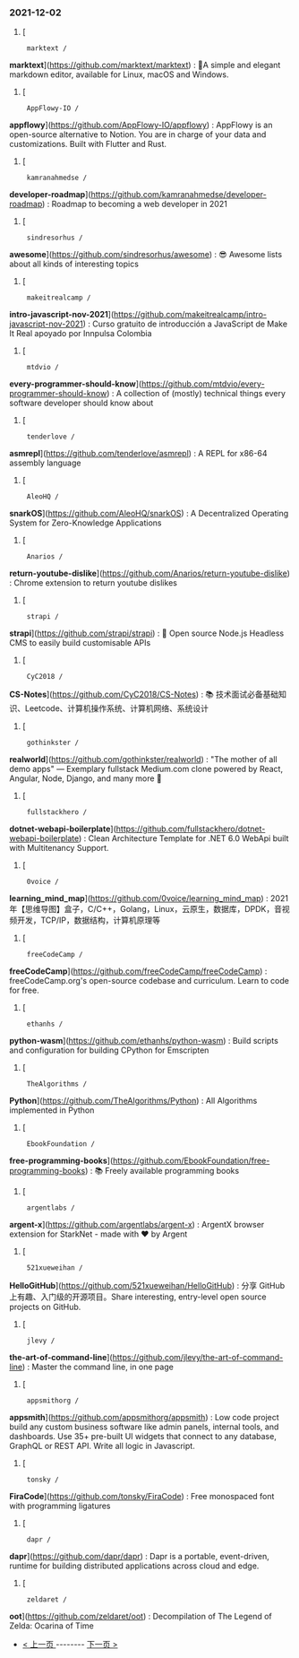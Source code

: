 ### 2021-12-02 
1. [
    

        marktext /
**marktext**](https://github.com/marktext/marktext) : 📝A simple and elegant markdown editor, available for Linux, macOS and Windows.
1. [
    

        AppFlowy-IO /
**appflowy**](https://github.com/AppFlowy-IO/appflowy) : AppFlowy is an open-source alternative to Notion. You are in charge of your data and customizations. Built with Flutter and Rust.
1. [
    

        kamranahmedse /
**developer-roadmap**](https://github.com/kamranahmedse/developer-roadmap) : Roadmap to becoming a web developer in 2021
1. [
    

        sindresorhus /
**awesome**](https://github.com/sindresorhus/awesome) : 😎 Awesome lists about all kinds of interesting topics
1. [
    

        makeitrealcamp /
**intro-javascript-nov-2021**](https://github.com/makeitrealcamp/intro-javascript-nov-2021) : Curso gratuito de introducción a JavaScript de Make It Real apoyado por Innpulsa Colombia
1. [
    

        mtdvio /
**every-programmer-should-know**](https://github.com/mtdvio/every-programmer-should-know) : A collection of (mostly) technical things every software developer should know about
1. [
    

        tenderlove /
**asmrepl**](https://github.com/tenderlove/asmrepl) : A REPL for x86-64 assembly language
1. [
    

        AleoHQ /
**snarkOS**](https://github.com/AleoHQ/snarkOS) : A Decentralized Operating System for Zero-Knowledge Applications
1. [
    

        Anarios /
**return-youtube-dislike**](https://github.com/Anarios/return-youtube-dislike) : Chrome extension to return youtube dislikes
1. [
    

        strapi /
**strapi**](https://github.com/strapi/strapi) : 🚀 Open source Node.js Headless CMS to easily build customisable APIs
1. [
    

        CyC2018 /
**CS-Notes**](https://github.com/CyC2018/CS-Notes) : 📚 技术面试必备基础知识、Leetcode、计算机操作系统、计算机网络、系统设计
1. [
    

        gothinkster /
**realworld**](https://github.com/gothinkster/realworld) : "The mother of all demo apps" — Exemplary fullstack Medium.com clone powered by React, Angular, Node, Django, and many more 🏅
1. [
    

        fullstackhero /
**dotnet-webapi-boilerplate**](https://github.com/fullstackhero/dotnet-webapi-boilerplate) : Clean Architecture Template for .NET 6.0 WebApi built with Multitenancy Support.
1. [
    

        0voice /
**learning_mind_map**](https://github.com/0voice/learning_mind_map) : 2021年【思维导图】盒子，C/C++，Golang，Linux，云原生，数据库，DPDK，音视频开发，TCP/IP，数据结构，计算机原理等
1. [
    

        freeCodeCamp /
**freeCodeCamp**](https://github.com/freeCodeCamp/freeCodeCamp) : freeCodeCamp.org's open-source codebase and curriculum. Learn to code for free.
1. [
    

        ethanhs /
**python-wasm**](https://github.com/ethanhs/python-wasm) : Build scripts and configuration for building CPython for Emscripten
1. [
    

        TheAlgorithms /
**Python**](https://github.com/TheAlgorithms/Python) : All Algorithms implemented in Python
1. [
    

        EbookFoundation /
**free-programming-books**](https://github.com/EbookFoundation/free-programming-books) : 📚 Freely available programming books
1. [
    

        argentlabs /
**argent-x**](https://github.com/argentlabs/argent-x) : ArgentX browser extension for StarkNet - made with ❤️ by Argent
1. [
    

        521xueweihan /
**HelloGitHub**](https://github.com/521xueweihan/HelloGitHub) : 分享 GitHub 上有趣、入门级的开源项目。Share interesting, entry-level open source projects on GitHub.
1. [
    

        jlevy /
**the-art-of-command-line**](https://github.com/jlevy/the-art-of-command-line) : Master the command line, in one page
1. [
    

        appsmithorg /
**appsmith**](https://github.com/appsmithorg/appsmith) : Low code project build any custom business software like admin panels, internal tools, and dashboards. Use 35+ pre-built UI widgets that connect to any database, GraphQL or REST API. Write all logic in Javascript.
1. [
    

        tonsky /
**FiraCode**](https://github.com/tonsky/FiraCode) : Free monospaced font with programming ligatures
1. [
    

        dapr /
**dapr**](https://github.com/dapr/dapr) : Dapr is a portable, event-driven, runtime for building distributed applications across cloud and edge.
1. [
    

        zeldaret /
**oot**](https://github.com/zeldaret/oot) : Decompilation of The Legend of Zelda: Ocarina of Time 

- [ < 上一页 ](https://github.com/able8/github-trending-daily-record/blob/master/2021-12-01.md) -------- [ 下一页 > ](https://github.com/able8/github-trending-daily-record/blob/master/2021-12-03.md)